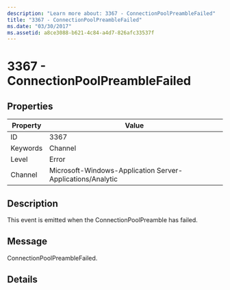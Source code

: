 ```yaml
---
description: "Learn more about: 3367 - ConnectionPoolPreambleFailed"
title: "3367 - ConnectionPoolPreambleFailed"
ms.date: "03/30/2017"
ms.assetid: a8ce3088-b621-4c84-a4d7-826afc33537f
---
```

# 3367 - ConnectionPoolPreambleFailed

## Properties

| Property | Value |
| - | - |
|ID|3367|  
|Keywords|Channel|  
|Level|Error|  
|Channel|Microsoft-Windows-Application Server-Applications/Analytic|  
  
## Description  

 This event is emitted when the ConnectionPoolPreamble has failed.  
  
## Message  

 ConnectionPoolPreambleFailed.  
  
## Details
